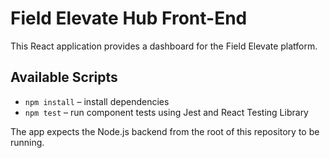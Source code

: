 # Field Elevate Hub Front-End

This React application provides a dashboard for the Field Elevate platform.

## Available Scripts

- `npm install` – install dependencies
- `npm test` – run component tests using Jest and React Testing Library

The app expects the Node.js backend from the root of this repository to be running.

